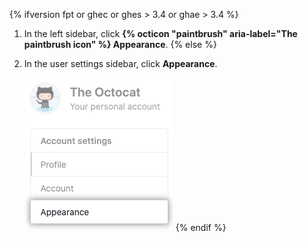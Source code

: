 {% ifversion fpt or ghec or ghes > 3.4 or ghae > 3.4 %}
1. In the left sidebar, click **{% octicon "paintbrush" aria-label="The paintbrush icon" %} Appearance**.
{% else %}
1. In the user settings sidebar, click **Appearance**.

   !["Appearance" tab in user settings sidebar](/assets/images/help/settings/appearance-tab.png)
{% endif %}
